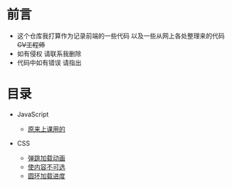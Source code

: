 # 前言
+ 这个仓库我打算作为记录前端的一些代码 以及一些从网上各处整理来的代码 ~~CV工程师~~
+ 如有侵权 请联系我删除
+ 代码中如有错误 请指出

# 目录
+ JavaScript
    + [原来上课用的](./JavaScript/原来上课用的.js)

+ CSS
    - [弹跳加载动画](./CSS/弹跳加载动画.md)
    - [使内容不可选](./CSS/使内容不可选.md)
    - [圆环加载进度](./CSS/圆环加载进度.md)
